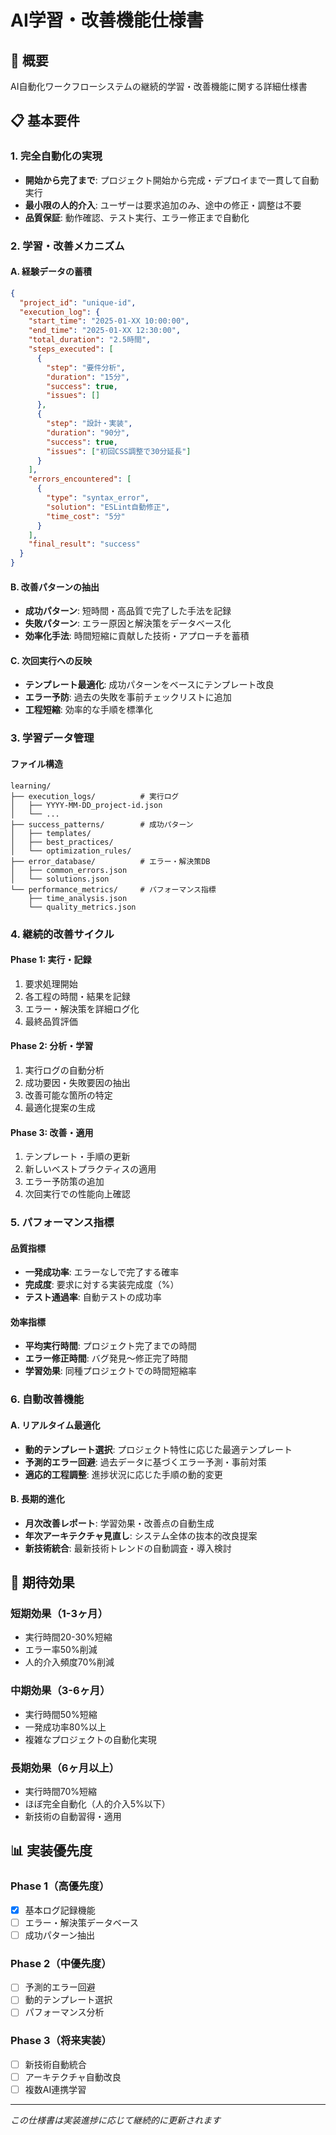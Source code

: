 # AI学習・改善機能仕様書

## 🎯 概要
AI自動化ワークフローシステムの継続的学習・改善機能に関する詳細仕様書

## 📋 基本要件

### 1. 完全自動化の実現
- **開始から完了まで**: プロジェクト開始から完成・デプロイまで一貫して自動実行
- **最小限の人的介入**: ユーザーは要求追加のみ、途中の修正・調整は不要
- **品質保証**: 動作確認、テスト実行、エラー修正まで自動化

### 2. 学習・改善メカニズム

#### A. 経験データの蓄積
```json
{
  "project_id": "unique-id",
  "execution_log": {
    "start_time": "2025-01-XX 10:00:00",
    "end_time": "2025-01-XX 12:30:00",
    "total_duration": "2.5時間",
    "steps_executed": [
      {
        "step": "要件分析",
        "duration": "15分",
        "success": true,
        "issues": []
      },
      {
        "step": "設計・実装",
        "duration": "90分", 
        "success": true,
        "issues": ["初回CSS調整で30分延長"]
      }
    ],
    "errors_encountered": [
      {
        "type": "syntax_error",
        "solution": "ESLint自動修正",
        "time_cost": "5分"
      }
    ],
    "final_result": "success"
  }
}
```

#### B. 改善パターンの抽出
- **成功パターン**: 短時間・高品質で完了した手法を記録
- **失敗パターン**: エラー原因と解決策をデータベース化
- **効率化手法**: 時間短縮に貢献した技術・アプローチを蓄積

#### C. 次回実行への反映
- **テンプレート最適化**: 成功パターンをベースにテンプレート改良
- **エラー予防**: 過去の失敗を事前チェックリストに追加
- **工程短縮**: 効率的な手順を標準化

### 3. 学習データ管理

#### ファイル構造
```
learning/
├── execution_logs/          # 実行ログ
│   ├── YYYY-MM-DD_project-id.json
│   └── ...
├── success_patterns/        # 成功パターン
│   ├── templates/
│   ├── best_practices/
│   └── optimization_rules/
├── error_database/          # エラー・解決策DB
│   ├── common_errors.json
│   └── solutions.json
└── performance_metrics/     # パフォーマンス指標
    ├── time_analysis.json
    └── quality_metrics.json
```

### 4. 継続的改善サイクル

#### Phase 1: 実行・記録
1. 要求処理開始
2. 各工程の時間・結果を記録
3. エラー・解決策を詳細ログ化
4. 最終品質評価

#### Phase 2: 分析・学習
1. 実行ログの自動分析
2. 成功要因・失敗要因の抽出
3. 改善可能な箇所の特定
4. 最適化提案の生成

#### Phase 3: 改善・適用
1. テンプレート・手順の更新
2. 新しいベストプラクティスの適用
3. エラー予防策の追加
4. 次回実行での性能向上確認

### 5. パフォーマンス指標

#### 品質指標
- **一発成功率**: エラーなしで完了する確率
- **完成度**: 要求に対する実装完成度（%）
- **テスト通過率**: 自動テストの成功率

#### 効率指標  
- **平均実行時間**: プロジェクト完了までの時間
- **エラー修正時間**: バグ発見〜修正完了時間
- **学習効果**: 同種プロジェクトでの時間短縮率

### 6. 自動改善機能

#### A. リアルタイム最適化
- **動的テンプレート選択**: プロジェクト特性に応じた最適テンプレート
- **予測的エラー回避**: 過去データに基づくエラー予測・事前対策
- **適応的工程調整**: 進捗状況に応じた手順の動的変更

#### B. 長期的進化
- **月次改善レポート**: 学習効果・改善点の自動生成
- **年次アーキテクチャ見直し**: システム全体の抜本的改良提案
- **新技術統合**: 最新技術トレンドの自動調査・導入検討

## 🚀 期待効果

### 短期効果（1-3ヶ月）
- 実行時間20-30%短縮
- エラー率50%削減
- 人的介入頻度70%削減

### 中期効果（3-6ヶ月）
- 実行時間50%短縮
- 一発成功率80%以上
- 複雑なプロジェクトの自動化実現

### 長期効果（6ヶ月以上）
- 実行時間70%短縮
- ほぼ完全自動化（人的介入5%以下）
- 新技術の自動習得・適用

## 📊 実装優先度

### Phase 1（高優先度）
- [x] 基本ログ記録機能
- [ ] エラー・解決策データベース
- [ ] 成功パターン抽出

### Phase 2（中優先度）  
- [ ] 予測的エラー回避
- [ ] 動的テンプレート選択
- [ ] パフォーマンス分析

### Phase 3（将来実装）
- [ ] 新技術自動統合
- [ ] アーキテクチャ自動改良
- [ ] 複数AI連携学習

---

*この仕様書は実装進捗に応じて継続的に更新されます*